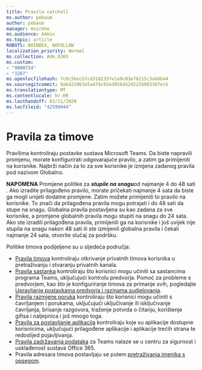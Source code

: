 ```yaml
---
title: Pravila catchall
ms.author: pebaum
author: pebaum
manager: mnirkhe
ms.audience: Admin
ms.topic: article
ROBOTS: NOINDEX, NOFOLLOW
localization_priority: Normal
ms.collection: Adm_O365
ms.custom:
- "9000734"
- "3207"
ms.openlocfilehash: 7c0c5becb7cd3182357e1a9c83e76215c3ab6b44
ms.sourcegitcommit: 9ab422063e5a474c92ed956d42d222b90336fecb
ms.translationtype: MT
ms.contentlocale: hr-HR
ms.lasthandoff: 03/11/2020
ms.locfileid: "42599944"
---
```

# <a name="teams-policies"></a>Pravila za timove

Pravilima kontroliraju postavke sustava Microsoft Teams. Da biste napravili promjenu, morate konfigurirati odgovarajuće pravilo, a zatim ga primijeniti na korisnike. Najbrži način za to za sve korisnike je izmjena zadanog pravila pod nazivom Globalno. 

**NAPOMENA** Promjene politike za ***stupile na snagu***od najmanje 4 do 48 sati . Ako izradite prilagođeno pravilo, morate pričekati najmanje 4 sata da biste ga mogli unijeti dodatne promjene. Zatim možete primijeniti to pravilo na korisnike. To znači da prilagođena pravila mogu potrajati i do 48 sati da stupe na snagu. Globalna pravila postavljena su kao zadana za sve korisnike, a promjene globalnih pravila mogu stupiti na snagu do 24 sata. Ako ste izradili prilagođena pravila, primijenili ga na korisnike i još uvijek nije stupila na snagu nakon 48 sati ili ste izmijenili globalna pravila i čekali najmanje 24 sata, otvorite slučaj za podršku.

Politike timova podijeljene su u sljedeća područja:

- [Pravila timova](https://docs.microsoft.com/MicrosoftTeams/teams-policies) kontroliraju otkrivanje privatnih timova korisnika u pretraživanju i stvaranju privatnih kanala.  
- [Pravila sastanka](https://docs.microsoft.com/microsoftteams/meeting-policies-in-teams) kontroliraju što korisnici mogu učiniti sa sastancima programa Teams, uključujući kontrolu predvorja. Pomoć za probleme s predvorjem, kao što je konfiguriranje timova za primanje svih, pogledajte [Upravljanje postavkama predvorja i razinama sudjelovanja](https://docs.microsoft.com/alchemyinsights/bypass-lobby).
- [Pravila razmjene poruka](https://docs.microsoft.com/microsoftteams/messaging-policies-in-teams) kontroliraju što korisnici mogu učiniti s čavrljanjem i porukama, uključujući uključivanje ili isključivanje čavrljanja, brisanje razgovora, traženje potvrda o čitanju, korištenje gifisa i naljepnica i još mnogo toga.
- [Pravila za postavljanje aplikacija](https://docs.microsoft.com/MicrosoftTeams/teams-app-setup-policies) kontroliraju koje su aplikacije dostupne korisnicima, uključujući prilagođene aplikacije i aplikacije trećih strana te redoslijed pojavljivanja.  
- [Pravila zadržavanja podataka](https://docs.microsoft.com/microsoftteams/retention-policies) za Teams nalaze se u centru za sigurnost i usklađenost sustava Office 365.
- Pravila adresara timova postavljaju se putem [pretraživanja imenika s opsegom](https://docs.microsoft.com/MicrosoftTeams/teams-scoped-directory-search).